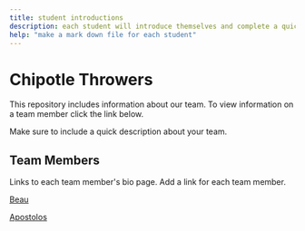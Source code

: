 ```yaml
---
title: student introductions
description: each student will introduce themselves and complete a quick bio
help: "make a mark down file for each student"
---
```


# Chipotle Throwers

This repository includes information about our team. To view information on a team member click the link below.

Make sure to include a quick description about your team.

## Team Members

Links to each team member's bio page. Add a link for each team member.


[Beau](/beau.md)

[Apostolos](/apostolos.md)
